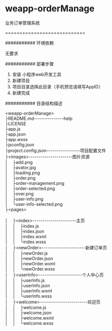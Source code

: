 # weapp-orderManage
业务订单管理系统

============================



########### 环境依赖

无要求

########### 部署步骤
1. 安装 小程序web开发工具
2. 新建项目
3. 项目目录选择此目录（手机预览请填写AppID）
4. 新建完成

########### 目录结构描述

&lt;weapp-orderManage&gt;<br>
├README.md---------------help<br>
├LICENSE<br>
├app.js<br>
├app.json<br>
├app.wxss<br>
├jsconfig.json<br>
├project.config.json-----------------项目配置文件<br> 
├&lt;images&gt;----------------------图片资源<br> 
│&nbsp;&nbsp;&nbsp;&nbsp;├add.png<br>
│&nbsp;&nbsp;&nbsp;&nbsp;├avator.jpg<br>
│&nbsp;&nbsp;&nbsp;&nbsp;├loading.png<br>
│&nbsp;&nbsp;&nbsp;&nbsp;├order.png<br>
│&nbsp;&nbsp;&nbsp;&nbsp;├order-management.png<br>
│&nbsp;&nbsp;&nbsp;&nbsp;├order-selected.png<br>
│&nbsp;&nbsp;&nbsp;&nbsp;├over.png<br>
│&nbsp;&nbsp;&nbsp;&nbsp;├user-info.png<br>
│&nbsp;&nbsp;&nbsp;&nbsp;└user-info-selected.png<br>
├&lt;pages&gt;<br>                       
│&nbsp;&nbsp;&nbsp;&nbsp;├&lt;index&gt;----------------------主页<br>
│&nbsp;&nbsp;&nbsp;&nbsp;│&nbsp;&nbsp;&nbsp;&nbsp;├index.js<br>
│&nbsp;&nbsp;&nbsp;&nbsp;│&nbsp;&nbsp;&nbsp;&nbsp;├index.json<br>
│&nbsp;&nbsp;&nbsp;&nbsp;│&nbsp;&nbsp;&nbsp;&nbsp;├index.wxml<br>
│&nbsp;&nbsp;&nbsp;&nbsp;│&nbsp;&nbsp;&nbsp;&nbsp;└index.wxss<br>
│&nbsp;&nbsp;&nbsp;&nbsp;├&lt;newOrder&gt;----------------------新建订单页<br>
│&nbsp;&nbsp;&nbsp;&nbsp;│&nbsp;&nbsp;&nbsp;&nbsp;├newOrder.js<br>
│&nbsp;&nbsp;&nbsp;&nbsp;│&nbsp;&nbsp;&nbsp;&nbsp;├newOrder.json<br>
│&nbsp;&nbsp;&nbsp;&nbsp;│&nbsp;&nbsp;&nbsp;&nbsp;├newOrder.wxml<br>
│&nbsp;&nbsp;&nbsp;&nbsp;│&nbsp;&nbsp;&nbsp;&nbsp;└newOrder.wxss<br>
│&nbsp;&nbsp;&nbsp;&nbsp;├&lt;userInfo&gt;----------------------个人中心页<br>
│&nbsp;&nbsp;&nbsp;&nbsp;│&nbsp;&nbsp;&nbsp;&nbsp;├userInfo.js<br>
│&nbsp;&nbsp;&nbsp;&nbsp;│&nbsp;&nbsp;&nbsp;&nbsp;├userInfo.json<br>
│&nbsp;&nbsp;&nbsp;&nbsp;│&nbsp;&nbsp;&nbsp;&nbsp;├userInfo.wxml<br>
│&nbsp;&nbsp;&nbsp;&nbsp;│&nbsp;&nbsp;&nbsp;&nbsp;└userInfo.wxss<br>
│&nbsp;&nbsp;&nbsp;&nbsp;├&lt;welcome&gt;------------------------欢迎页<br>
│&nbsp;&nbsp;&nbsp;&nbsp;│&nbsp;&nbsp;&nbsp;&nbsp;├welcome.js<br>
│&nbsp;&nbsp;&nbsp;&nbsp;│&nbsp;&nbsp;&nbsp;&nbsp;├welcome.json<br>
│&nbsp;&nbsp;&nbsp;&nbsp;│&nbsp;&nbsp;&nbsp;&nbsp;├welcome.wxml<br>
│&nbsp;&nbsp;&nbsp;&nbsp;│&nbsp;&nbsp;&nbsp;&nbsp;└welcome.wxss<br>
